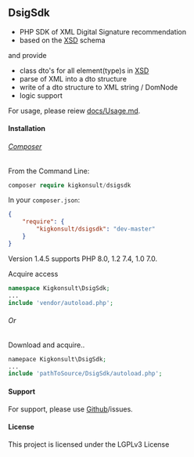 ## DsigSdk

* PHP SDK of XML Digital Signature recommendation 
* based on the [XSD] schema 

and provide

* class dto's for all element(type)s in [XSD]
* parse of XML into a dto structure
* write of a dto structure to XML string / DomNode
* logic support

For usage, please reiew [docs/Usage.md].

#### Installation

###### [Composer]
From the Command Line:

``` php
composer require kigkonsult/dsigsdk
```

In your `composer.json`:

``` json
{
    "require": {
        "kigkonsult/dsigsdk": "dev-master"
    }
}
```

Version 1.4.5 supports PHP 8.0, 1.2 7.4, 1.0 7.0.

Acquire access
``` php
namespace Kigkonsult\DsigSdk;
...
include 'vendor/autoload.php';
```

###### Or
Download and acquire..

``` php
namepace Kigkonsult\DsigSdk;
...
include 'pathToSource/DsigSdk/autoload.php';
```


#### Support

For support, please use [Github]/issues.


#### License

This project is licensed under the LGPLv3 License

[Composer]:https://getcomposer.org/
[docs/Usage.md]:docs/Usage.md
[Github]:https://github.com/iCalcreator/dsigsdk/issues
[XSD]:https://www.w3.org/TR/2002/REC-xmldsig-core-20020212/xmldsig-core-schema.xsd
